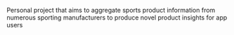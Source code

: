 Personal project that aims to aggregate sports product information from numerous sporting manufacturers to produce novel product insights for app users